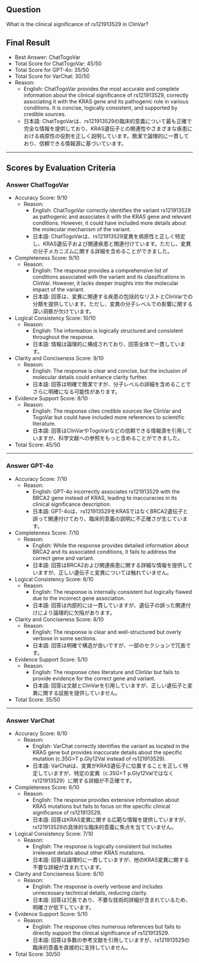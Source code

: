 ## Question

What is the clinical significance of rs121913529 in ClinVar?

## Final Result

- Best Answer: ChatTogoVar
- Total Score for ChatTogoVar: 45/50
- Total Score for GPT-4o: 35/50
- Total Score for VarChat: 30/50
- Reason:
  - English: ChatTogoVar provides the most accurate and complete information about the clinical significance of rs121913529, correctly associating it with the KRAS gene and its pathogenic role in various conditions. It is concise, logically consistent, and supported by credible sources.
  - 日本語: ChatTogoVarは、rs121913529の臨床的意義について最も正確で完全な情報を提供しており、KRAS遺伝子との関連性やさまざまな疾患における病原性の役割を正しく説明しています。簡潔で論理的に一貫しており、信頼できる情報源に基づいています。

---

## Scores by Evaluation Criteria

### Answer ChatTogoVar
- Accuracy Score: 9/10
  - Reason: 
    - English: ChatTogoVar correctly identifies the variant rs121913529 as pathogenic and associates it with the KRAS gene and relevant conditions. However, it could have included more details about the molecular mechanism of the variant.
    - 日本語: ChatTogoVarは、rs121913529変異を病原性と正しく特定し、KRAS遺伝子および関連疾患と関連付けています。ただし、変異の分子メカニズムに関する詳細を含めることができました。
- Completeness Score: 9/10
  - Reason: 
    - English: The response provides a comprehensive list of conditions associated with the variant and its classifications in ClinVar. However, it lacks deeper insights into the molecular impact of the variant.
    - 日本語: 回答は、変異に関連する疾患の包括的なリストとClinVarでの分類を提供しています。ただし、変異の分子レベルでの影響に関する深い洞察が欠けています。
- Logical Consistency Score: 10/10
  - Reason: 
    - English: The information is logically structured and consistent throughout the response.
    - 日本語: 情報は論理的に構成されており、回答全体で一貫しています。
- Clarity and Conciseness Score: 9/10
  - Reason: 
    - English: The response is clear and concise, but the inclusion of molecular details could enhance clarity further.
    - 日本語: 回答は明確で簡潔ですが、分子レベルの詳細を含めることでさらに明確になる可能性があります。
- Evidence Support Score: 8/10
  - Reason: 
    - English: The response cites credible sources like ClinVar and TogoVar but could have included more references to scientific literature.
    - 日本語: 回答はClinVarやTogoVarなどの信頼できる情報源を引用していますが、科学文献への参照をもっと含めることができました。
- Total Score: 45/50

---

### Answer GPT-4o
- Accuracy Score: 7/10
  - Reason: 
    - English: GPT-4o incorrectly associates rs121913529 with the BRCA2 gene instead of KRAS, leading to inaccuracies in its clinical significance description.
    - 日本語: GPT-4oは、rs121913529をKRASではなくBRCA2遺伝子と誤って関連付けており、臨床的意義の説明に不正確さが生じています。
- Completeness Score: 7/10
  - Reason: 
    - English: While the response provides detailed information about BRCA2 and its associated conditions, it fails to address the correct gene and variant.
    - 日本語: 回答はBRCA2および関連疾患に関する詳細な情報を提供していますが、正しい遺伝子と変異については触れていません。
- Logical Consistency Score: 8/10
  - Reason: 
    - English: The response is internally consistent but logically flawed due to the incorrect gene association.
    - 日本語: 回答は内部的には一貫していますが、遺伝子の誤った関連付けにより論理的に欠陥があります。
- Clarity and Conciseness Score: 8/10
  - Reason: 
    - English: The response is clear and well-structured but overly verbose in some sections.
    - 日本語: 回答は明確で構造が良いですが、一部のセクションで冗長です。
- Evidence Support Score: 5/10
  - Reason: 
    - English: The response cites literature and ClinVar but fails to provide evidence for the correct gene and variant.
    - 日本語: 回答は文献とClinVarを引用していますが、正しい遺伝子と変異に関する証拠を提供していません。
- Total Score: 35/50

---

### Answer VarChat
- Accuracy Score: 6/10
  - Reason: 
    - English: VarChat correctly identifies the variant as located in the KRAS gene but provides inaccurate details about the specific mutation (c.35G>T p.Gly12Val instead of rs121913529).
    - 日本語: VarChatは、変異がKRAS遺伝子に位置することを正しく特定していますが、特定の変異（c.35G>T p.Gly12Valではなくrs121913529）に関する詳細が不正確です。
- Completeness Score: 6/10
  - Reason: 
    - English: The response provides extensive information about KRAS mutations but fails to focus on the specific clinical significance of rs121913529.
    - 日本語: 回答はKRAS変異に関する広範な情報を提供していますが、rs121913529の具体的な臨床的意義に焦点を当てていません。
- Logical Consistency Score: 7/10
  - Reason: 
    - English: The response is logically consistent but includes irrelevant details about other KRAS mutations.
    - 日本語: 回答は論理的に一貫していますが、他のKRAS変異に関する不要な詳細が含まれています。
- Clarity and Conciseness Score: 6/10
  - Reason: 
    - English: The response is overly verbose and includes unnecessary technical details, reducing clarity.
    - 日本語: 回答は冗長であり、不要な技術的詳細が含まれているため、明確さが低下しています。
- Evidence Support Score: 5/10
  - Reason: 
    - English: The response cites numerous references but fails to directly support the clinical significance of rs121913529.
    - 日本語: 回答は多数の参考文献を引用していますが、rs121913529の臨床的意義を直接的に支持していません。
- Total Score: 30/50